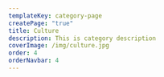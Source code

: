 ```yaml
---
templateKey: category-page
createPage: "true"
title: Culture
description: This is category description
coverImage: /img/culture.jpg
order: 4
orderNavbar: 4
---
```

